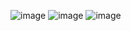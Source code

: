 
![image](https://github.com/user-attachments/assets/002a3e5b-bb99-4190-9b56-3ed31b3fa13a)
![image](https://github.com/user-attachments/assets/a522f044-fa67-47f4-b9f3-f846456e81df)
![image](https://github.com/user-attachments/assets/06d7a45d-05a2-46e5-8ce0-5e017cebf37a)

